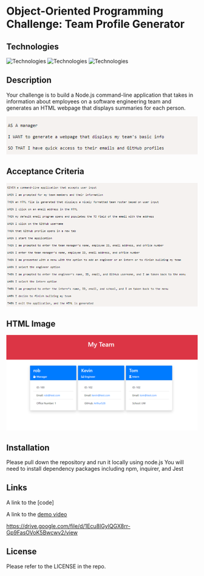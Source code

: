 # Object-Oriented Programming Challenge: Team Profile Generator

## Technologies
![Technologies](https://img.shields.io/badge/-JavaScript-007396?logo=JavaScript&logoColor=white)
![Technologies](https://img.shields.io/badge/Node.js-43853D?logoColor=white)
![Technologies](https://img.shields.io/badge/-Git-F05032?logo=Git&logoColor=white)

## Description

Your challenge is to build a Node.js command-line application that takes in information about employees on a software engineering team and generates an HTML webpage that displays summaries for each person.

![](Images/Screenshot_20221102_115530.png)

## Acceptance Criteria

![](Images/Screenshot_20221102_115636.png)

## HTML Image

![](Images/Screenshot_20221102_115742.png)

## Installation

Please pull down the repository and run it locally using node.js
You will need to install dependency packages including npm, inquirer, and Jest

## Links
A link to the [code]

A link to the [demo video](https://drive.google.com/file/d/1Ecu8lGylQGX8rr-Gp9FasOVoK5Bwcwv2/view)

https://drive.google.com/file/d/1Ecu8lGylQGX8rr-Gp9FasOVoK5Bwcwv2/view

## License

Please refer to the LICENSE in the repo.

